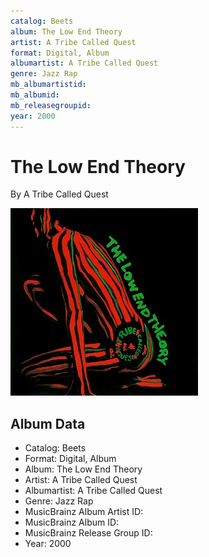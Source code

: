 ```yaml
---
catalog: Beets
album: The Low End Theory
artist: A Tribe Called Quest
format: Digital, Album
albumartist: A Tribe Called Quest
genre: Jazz Rap
mb_albumartistid: 
mb_albumid: 
mb_releasegroupid: 
year: 2000
---
```


# The Low End Theory

By A Tribe Called Quest

![](../../assets/beetscovers/A_Tribe_Called_Quest-The_Low_End_Theory.jpg)

## Album Data

- Catalog: Beets
- Format: Digital, Album
- Album: The Low End Theory
- Artist: A Tribe Called Quest
- Albumartist: A Tribe Called Quest
- Genre: Jazz Rap
- MusicBrainz Album Artist ID: 
- MusicBrainz Album ID: 
- MusicBrainz Release Group ID: 
- Year: 2000

